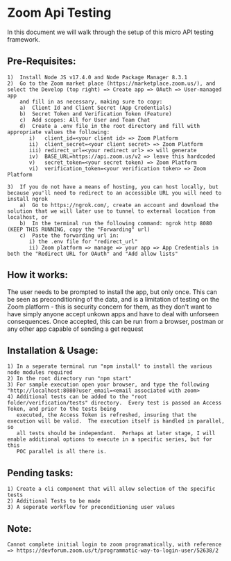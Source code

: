 # Zoom Api Testing

In this document we will walk through the setup of this micro API testing framework.

## Pre-Requisites:
    1)  Install Node JS v17.4.0 and Node Package Manager 8.3.1
    2)  Go to the Zoom market place (https://marketplace.zoom.us/), and select the Develop (top right) => Create app => OAuth => User-managed app
        and fill in as necessary, making sure to copy:
        a)  Client Id and Client Secret (App Credentials)
        b)  Secret Token and Verification Token (Feature)
        c)  Add scopes: All for User and Team Chat
        d)  Create a .env file in the root directory and fill with appropriate values the following:
           i)   client_id=<your client id> => Zoom Platform
           ii)  client_secret=<your client secret> => Zoom Platform
           iii) redirect_url=<your redirect url> => will generate 
           iv)  BASE_URL=https://api.zoom.us/v2 => leave this hardcoded
           v)   secret_token=<your secret token) => Zoom Platform
           vi)  verification_token=<your verification token> => Zoom Platform
           
    3)  If you do not have a means of hosting, you can host locally, but because you'll need to redirect to an accessible URL you will need to install ngrok
        a)  Go to https://ngrok.com/, create an account and download the solution that we will later use to tunnel to external location from localhost, or 
        b)  In the terminal run the following command: ngrok http 8080 (KEEP THIS RUNNING, copy the "Forwarding" url)
        c)  Paste the forwarding url in:
           i) the .env file for "redirect_url"
           ii) Zoom platform => manage => your app => App Credentials in both the "Redirect URL for OAuth" and "Add allow lists"
    
## How it works:
The user needs to be prompted to install the app, but only once.  This can be seen as preconditioning of the data, and is a limitation of 
testing on the Zoom platform - this is security concern for them, as they don't want to have simply anyone accept unkown apps and have to
deal with unforseen consequences.  Once accepted, this can be run from a browser, postman or any other app capable of sending a get request

## Installation & Usage:
    1) In a seperate terminal run "npm install" to install the various node modules required
    2) In the root directory run "npm start"
    3) For sample execution open your browser, and type the following "http://localhost:8080?user_email=<email associated with zoom>
    4) Additional tests can be added to the "root folder/verification/tests" directory.  Every test is passed an Access Token, and prior to the tests being
       executed, the Access Token is refreshed, insuring that the execution will be valid.  The execution itself is handled in parallel, so
       all tests should be independant.  Perhaps at later stage, I will enable additional options to execute in a specific series, but for this
       POC parallel is all there is.

## Pending tasks:
    1) Create a cli component that will allow selection of the specific tests
    2) Additional Tests to be made
    3) A seperate workflow for preconditioning user values

## Note: 
    Cannot complete initial login to zoom programatically, with reference => https://devforum.zoom.us/t/programmatic-way-to-login-user/52638/2